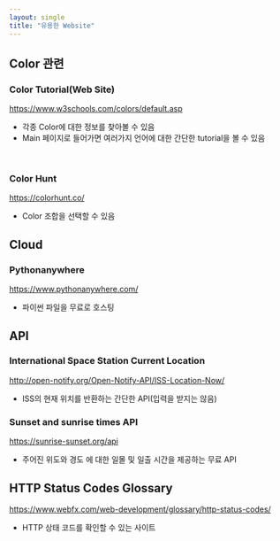 ```yaml
---
layout: single
title: "유용한 Website"
---
```


## Color 관련

### Color Tutorial(Web Site)

https://www.w3schools.com/colors/default.asp

* 각종 Color에 대한 정보를 찾아볼 수 있음
* Main 페이지로 들어가면 여러가지 언어에 대한 간단한 tutorial을 볼 수 있음
<br>

### Color Hunt

https://colorhunt.co/

* Color 조합을 선택할 수 있음


## Cloud

### Pythonanywhere

https://www.pythonanywhere.com/

* 파이썬 파일을 무료로 호스팅



## API

### International Space Station Current Location

http://open-notify.org/Open-Notify-API/ISS-Location-Now/

* ISS의 현재 위치를 반환하는 간단한 API(입력을 받지는 않음)


### Sunset and sunrise times API

https://sunrise-sunset.org/api

* 주어진 위도와 경도 에 대한 일몰 및 일출 시간을 제공하는 무료 API



## HTTP Status Codes Glossary

https://www.webfx.com/web-development/glossary/http-status-codes/

* HTTP 상태 코드를 확인할 수 있는 사이트